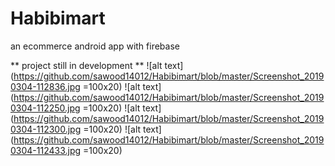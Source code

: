 # Habibimart
an ecommerce android app with firebase 

** project still in development **
![alt text](https://github.com/sawood14012/Habibimart/blob/master/Screenshot_20190304-112836.jpg =100x20)
![alt text](https://github.com/sawood14012/Habibimart/blob/master/Screenshot_20190304-112250.jpg =100x20)
![alt text](https://github.com/sawood14012/Habibimart/blob/master/Screenshot_20190304-112300.jpg =100x20)
![alt text](https://github.com/sawood14012/Habibimart/blob/master/Screenshot_20190304-112433.jpg =100x20)


